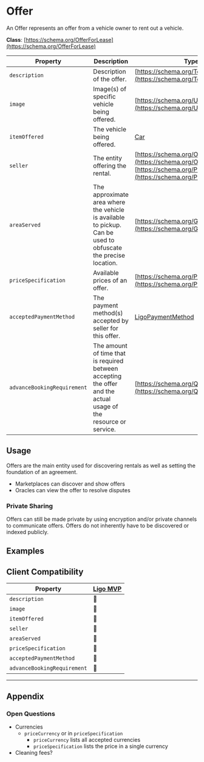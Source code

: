 # Offer
An Offer represents an offer from a vehicle owner to rent out a vehicle.

**Class**: [https://schema.org/OfferForLease](https://schema.org/OfferForLease)

| Property                    | Description                                                                                                      | Type                                                                                                                        |
| --------------------------- | ---------------------------------------------------------------------------------------------------------------- | ---------------------------------------------------------------------------------------------------------------------------- |
| `description`               | Description of the offer.                                                                                        | [https://schema.org/Text](https://schema.org/Text)                                                                           | 
| `image`                     | Image(s) of specific vehicle being offered.                                                                      | [https://schema.org/URL](https://schema.org/URL)                                                                             |
| `itemOffered`               | The vehicle being offered.                                                                                       | [Car](./Car)                                                                    |
| `seller`                    | The entity offering the rental.                                                                                  | [https://schema.org/Organization](https://schema.org/Organization) or [https://schema.org/Person](https://schema.org/Person) |
| `areaServed`                | The approximate area where the vehicle is available to pickup. Can be used to obfuscate the precise location.    | [https://schema.org/GeoShape](https://schema.org/GeoShape)                                                                   |
| `priceSpecification`        | Available prices of an offer.                                                                              | [https://schema.org/PriceSpecification](https://schema.org/PriceSpecification)                                               |
| `acceptedPaymentMethod`     | The payment method(s) accepted by seller for this offer.                                                         | [LigoPaymentMethod](./LigoPaymentMethod)                                                        |
| `advanceBookingRequirement` | The amount of time that is required between accepting the offer and the actual usage of the resource or service. | [https://schema.org/QuantitativeValue](https://schema.org/QuantitativeValue)                                                 |

## Usage
Offers are the main entity used for discovering rentals as well as setting the foundation of an agreement.

- Marketplaces can discover and show offers
- Oracles can view the offer to resolve disputes

### Private Sharing
Offers can still be made private by using encryption and/or private channels to communicate offers. Offers do not inherently have to be discovered or indexed publicly.

## Examples

## Client Compatibility

| Property                    | [Ligo MVP](../../Clients/Ligo%20MVP.md) |
| --------------------------- | --------------------------------------- |
| `description`               | 🚧                                      |
| `image`                     | 🚧                                      |
| `itemOffered`               | 🚧                                      |
| `seller`                    | 🚧                                      |
| `areaServed`                | 🚧                                      |
| `priceSpecification`        | 🚧                                      |
| `acceptedPaymentMethod`     | 🚧                                      |
| `advanceBookingRequirement` | 🚧                                      |

---
## Appendix
### Open Questions
- Currencies
	- `priceCurrency` or in `priceSpecification`
		- `priceCurrency` lists all accepted currencies
		- `priceSpecification` lists the price in a single currency
- Cleaning fees?